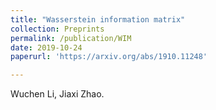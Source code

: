 ```yaml
---
title: "Wasserstein information matrix"
collection: Preprints
permalink: /publication/WIM
date: 2019-10-24
paperurl: 'https://arxiv.org/abs/1910.11248'

---
```

Wuchen Li, Jiaxi Zhao.
